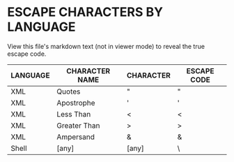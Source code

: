 # **ESCAPE CHARACTERS BY LANGUAGE** #

View this file's markdown text (not in viewer mode) to reveal the true escape code.  

**LANGUAGE** | **CHARACTER NAME** | **CHARACTER** | **ESCAPE CODE**
---------|----------------|-----------|------------
XML | Quotes | " | &quot;
XML | Apostrophe | ' | &apos;
XML | Less Than | < | &lt;
XML | Greater Than | > | &gt;
XML | Ampersand | & | &amp;
Shell | [any] | [any] | \




